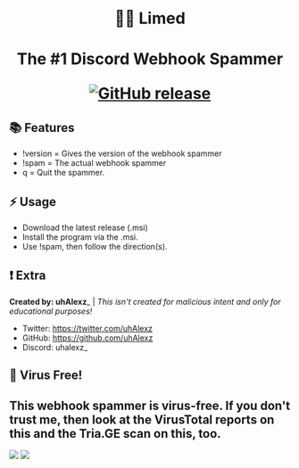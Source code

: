 <h1 align="center">
    <br>
    🍋‍🟩 Limed
    <br>
<h1>
<p align="center">
  <a>The #1 Discord Webhook Spammer</a>
</p>
<p align="center">
    <a href="https://github.com/uhAlexz/Limed/releases">
        <img alt="GitHub release" src="https://img.shields.io/github/release/uhAlexz/Limed.svg">
    </a>
</p>

## 📚 Features
* !version = Gives the version of the webhook spammer
* !spam = The actual webhook spammer
* q = Quit the spammer.

## ⚡ Usage
* Download the latest release (.msi)
* Install the program via the .msi.
* Use !spam, then follow the direction(s).

## ❗ Extra
__Created by: uhAlexz___ | *This isn't created for malicious intent and only for educational purposes!*
- Twitter: https://twitter.com/uhAlexz
- GitHub: https://github.com/uhAlexz
- Discord: uhalexz_

## 🐛 Virus Free!
This webhook spammer is virus-free. If you don't trust me, then look at the VirusTotal reports on this and the Tria.GE scan on this, too.
---
<img src="https://i.imgur.com/9vXMkjU.png">
<img src="https://i.imgur.com/MyghLCV.png">
